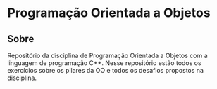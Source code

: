 # Programação Orientada a Objetos
## Sobre
Repositório da disciplina de Programação Orientada a Objetos com a linguagem de programação C++. Nesse repositório estão todos os exercícios sobre os pilares da OO e todos os desafios propostos na disciplina.
